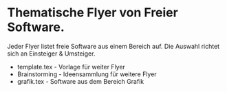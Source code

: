 Thematische Flyer von Freier Software.
============

Jeder Flyer listet freie Software aus einem Bereich auf.
Die Auswahl richtet sich an Einsteiger & Umsteiger.

* template.tex	-	Vorlage für weiter Flyer
* Brainstorming	-	Ideensammlung für weitere Flyer
* grafik.tex	-	Software aus dem Bereich Grafik
